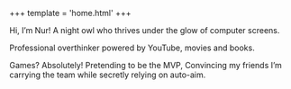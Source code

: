 +++
template = 'home.html'
+++

Hi, I’m Nur! A night owl who thrives under the glow of computer screens.

Professional overthinker powered by YouTube, movies and books.

Games? Absolutely! Pretending to be the MVP,
Convincing my friends I’m carrying the team while secretly relying on auto-aim.
